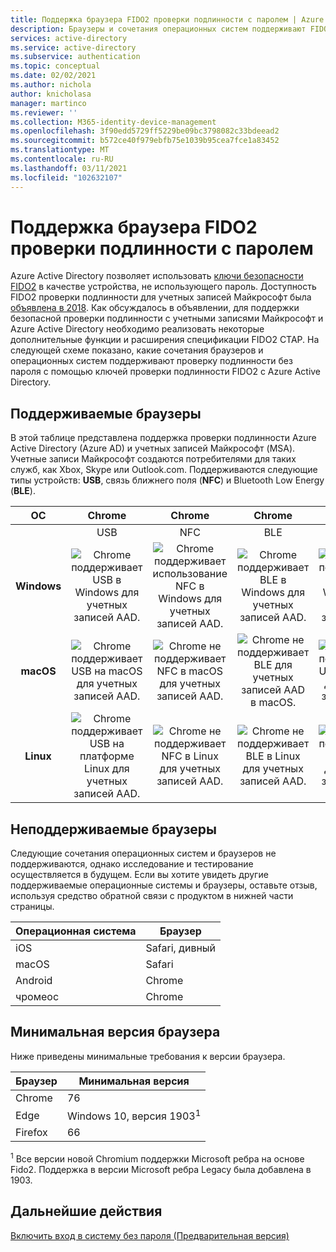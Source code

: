 ```yaml
---
title: Поддержка браузера FIDO2 проверки подлинности с паролем | Azure Active Directory
description: Браузеры и сочетания операционных систем поддерживают FIDO2 проверку подлинности с паролем для приложений, использующих Azure Active Directory
services: active-directory
ms.service: active-directory
ms.subservice: authentication
ms.topic: conceptual
ms.date: 02/02/2021
ms.author: nichola
author: knicholasa
manager: martinco
ms.reviewer: ''
ms.collection: M365-identity-device-management
ms.openlocfilehash: 3f90edd5729ff5229be09bc3798082c33bdeead2
ms.sourcegitcommit: b572ce40f979ebfb75e1039b95cea7fce1a83452
ms.translationtype: MT
ms.contentlocale: ru-RU
ms.lasthandoff: 03/11/2021
ms.locfileid: "102632107"
---
```

# <a name="browser-support-of-fido2-passwordless-authentication"></a>Поддержка браузера FIDO2 проверки подлинности с паролем

Azure Active Directory позволяет использовать [ключи безопасности FIDO2](./concept-authentication-passwordless.md#fido2-security-keys) в качестве устройства, не использующего пароль. Доступность FIDO2 проверки подлинности для учетных записей Майкрософт была [объявлена в 2018](https://techcommunity.microsoft.com/t5/identity-standards-blog/all-about-fido2-ctap2-and-webauthn/ba-p/288910). Как обсуждалось в объявлении, для поддержки безопасной проверки подлинности с учетными записями Майкрософт и Azure Active Directory необходимо реализовать некоторые дополнительные функции и расширения спецификации FIDO2 CTAP. На следующей схеме показано, какие сочетания браузеров и операционных систем поддерживают проверку подлинности без пароля с помощью ключей проверки подлинности FIDO2 с Azure Active Directory.

## <a name="supported-browsers"></a>Поддерживаемые браузеры

В этой таблице представлена поддержка проверки подлинности Azure Active Directory (Azure AD) и учетных записей Майкрософт (MSA). Учетные записи Майкрософт создаются потребителями для таких служб, как Xbox, Skype или Outlook.com. Поддерживаются следующие типы устройств: **USB**, связь ближнего поля (**NFC**) и Bluetooth Low Energy (**BLE**).

| ОС | Chrome | Chrome  | Chrome | Edge | Edge | Edge | Firefox | Firefox | Firefox |
|:---:|:---:|:---:|:---:|:---:|:---:|:---:|:---:|:---:|:---:|
| | USB | NFC | BLE | USB | NFC | BLE | USB | NFC | BLE |
| **Windows**  | ![Chrome поддерживает USB в Windows для учетных записей AAD.][y] | ![Chrome поддерживает использование NFC в Windows для учетных записей AAD.][y] | ![Chrome поддерживает BLE в Windows для учетных записей AAD.][y] | ![Ребро поддерживает USB в Windows для учетных записей AAD.][y] | ![Ребро поддерживает использование NFC в Windows для учетных записей AAD.][y] | ![Ребро поддерживает BLE в Windows для учетных записей AAD.][y] | ![Firefox поддерживает USB в Windows для учетных записей AAD.][y] | ![Firefox поддерживает использование NFC в Windows для учетных записей AAD.][y] | ![Firefox поддерживает BLE в Windows для учетных записей AAD.][y] |
| **macOS**  | ![Chrome поддерживает USB на macOS для учетных записей AAD.][y] | ![Chrome не поддерживает NFC в macOS для учетных записей AAD.][n] | ![Chrome не поддерживает BLE для учетных записей AAD в macOS.][n] | ![Ребро поддерживает USB на macOS для учетных записей AAD.][y] | ![Ребро не поддерживает NFC в macOS для учетных записей AAD.][n] | ![Ребро не поддерживает BLE на macOS для учетных записей AAD.][n] | ![Firefox не поддерживает USB на macOS для учетных записей AAD.][n] | ![Firefox не поддерживает NFC в macOS для учетных записей AAD.][n] | ![Firefox не поддерживает BLE для учетных записей AAD в macOS.][n] |
| **Linux**  | ![Chrome поддерживает USB на платформе Linux для учетных записей AAD.][y] | ![Chrome не поддерживает NFC в Linux для учетных записей AAD.][n] | ![Chrome не поддерживает BLE в Linux для учетных записей AAD.][n] | ![Ребро не поддерживает USB в Linux для учетных записей AAD.][n] | ![Ребро не поддерживает использование NFC в Linux для учетных записей AAD.][n] | ![Ребро не поддерживает BLE в Linux для учетных записей AAD.][n] | ![Firefox не поддерживает поддержку USB в Linux для учетных записей AAD.][n] | ![Firefox не поддерживает использование NFC в Linux для учетных записей AAD.][n] | ![Firefox не поддерживает BLE в Linux для учетных записей AAD.][n] |



## <a name="unsupported-browsers"></a>Неподдерживаемые браузеры

Следующие сочетания операционных систем и браузеров не поддерживаются, однако исследование и тестирование осуществляется в будущем. Если вы хотите увидеть другие поддерживаемые операционные системы и браузеры, оставьте отзыв, используя средство обратной связи с продуктом в нижней части страницы.

| Операционная система | Браузер |
| ---- | ---- |
| iOS | Safari, дивный |
| macOS | Safari |
| Android | Chrome |
| чромеос | Chrome |

## <a name="minimum-browser-version"></a>Минимальная версия браузера

Ниже приведены минимальные требования к версии браузера. 

| Браузер | Минимальная версия |
| ---- | ---- |
| Chrome | 76 |
| Edge | Windows 10, версия 1903<sup>1</sup> |
| Firefox | 66 |

<sup>1</sup> Все версии новой Chromium поддержки Microsoft ребра на основе Fido2. Поддержка в версии Microsoft ребра Legacy была добавлена в 1903.

## <a name="next-steps"></a>Дальнейшие действия
[Включить вход в систему без пароля (Предварительная версия)](./howto-authentication-passwordless-security-key.md)

<!--Image references-->
[y]: ./media/fido2-compatibility/yes.png
[n]: ./media/fido2-compatibility/no.png
